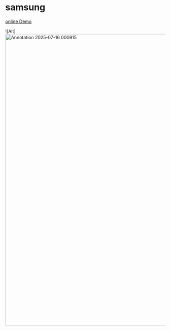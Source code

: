 # samsung

<a href="https://elahesahebanweb.github.io/samsung/"> online Demo</a>


![Alt]<img width="1879" height="916" alt="Annotation 2025-07-16 000915" src="https://github.com/user-attachments/assets/fcaa89cf-98c9-4f9f-a51d-40268be8781c" />

